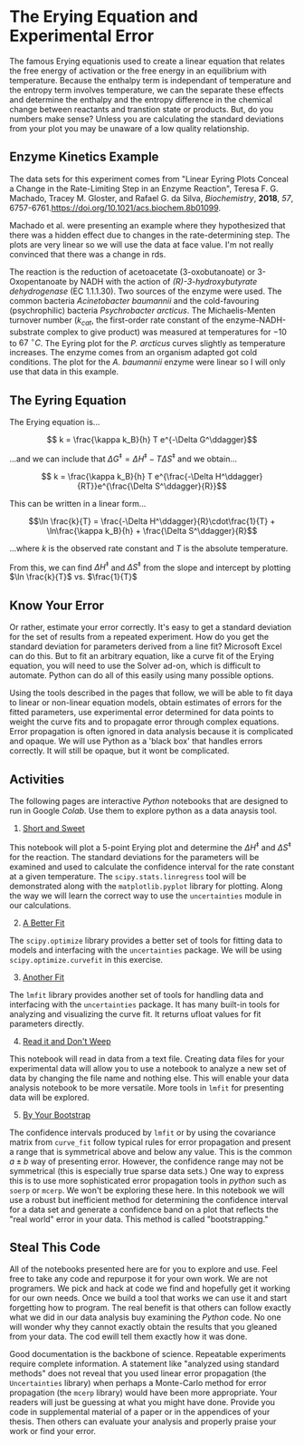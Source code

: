 # The Erying Equation and Experimental Error
The famous Erying equationis used to create a linear equation that relates the free energy of activation or the free energy in an equilibrium with temperature. Because the enthalpy term is independant of temperature and the entropy term involves temperature, we can the separate these effects and determine the enthalpy and the entropy difference in the chemical change between reactants and transtion state or products. But, do you numbers make sense? Unless you are calculating the standard deviations from your plot you may be unaware of a low quality relationship.

## Enzyme Kinetics Example

The data sets for this experiment comes from "Linear Eyring Plots Conceal a Change in the Rate-Limiting Step in an Enzyme Reaction", Teresa F. G. Machado, Tracey M. Gloster, and Rafael G. da Silva, *Biochemistry*, **2018**, *57*, 6757-6761.https://doi.org/10.1021/acs.biochem.8b01099.

Machado et al. were presenting an example where they hypothesized that there was a hidden effect due to changes in the rate-determining step. The plots are very linear so we will use the data at face value. I'm not really convinced that there was a change in rds.

The reaction is the reduction of acetoacetate (3-oxobutanoate) or 3-Oxopentanoate by NADH with the action of *(R)-3-hydroxybutyrate dehydrogenase* (EC 1.1.1.30). Two sources of the enzyme were used. The common bacteria *Acinetobacter baumannii* and the cold-favouring (psychrophilic) bacteria *Psychrobacter arcticus*. The Michaelis-Menten turnover number ($k_{cat}$, the first-order rate constant of the enzyme-NADH-substrate complex to give product) was measured at temperatures for $-10$ to $67\ ^\circ C$. The Eyring plot for the *P. arcticus* curves slightly as temperature increases. The enzyme comes from an organism adapted got cold conditions. The plot for the *A. baumannii* enzyme were linear so I will only use that data in this example.


## The Eyring Equation

The Erying equation is...

$$ k = \frac{\kappa k_B}{h} T e^{-\Delta G^\ddagger}$$

...and we can include that $\Delta G^\ddagger = \Delta H^\ddagger - T \Delta S^\ddagger$ and we obtain...

$$ k = \frac{\kappa k_B}{h} T e^{\frac{-\Delta H^\ddagger}{RT}}e^{\frac{\Delta S^\ddagger}{R}}$$

This can be written in a linear form...

$$\ln \frac{k}{T} = \frac{-\Delta H^\ddagger}{R}\cdot\frac{1}{T} + \ln\frac{\kappa k_B}{h} + \frac{\Delta S^\ddagger}{R}$$

...where $k$ is the observed rate constant and $T$ is the absolute temperature.

From this, we can find $\Delta H^\ddagger$ and $\Delta S^\ddagger$ from the slope and intercept by plotting $\ln \frac{k}{T}$ vs. $\frac{1}{T}$

## Know Your Error

Or rather, estimate your error correctly. It's easy to get a standard deviation for the set of results from a repeated experiment. How do you get the standard deviation for parameters derived from a line fit? Microsoft Excel can do this. But to fit an arbitrary equation, like a curve fit of the Erying equation, you will need to use the Solver ad-on, which is difficult to automate. Python can do all of this easily using many possible options. 

Using the tools described in the pages that follow, we will be able to fit daya to linear or non-linear equation models, obtain estimates of errors for the fitted parameters, use experimental error determined for data points to weight the curve fits and to propagate error through complex equations. Error propagation is often ignored in data analysis because it is complicated and opaque. We will use Python as a 'black box' that handles errors correctly. It will still be opaque, but it wont be complicated.

## Activities

The following pages are interactive *Python* notebooks that are designed to run in Google *Colab*. Use them to explore python as a data anaysis tool.

1. [Short and Sweet](temp)

This notebook will plot a 5-point Erying plot and determine the $\Delta H^\ddagger$ and $\Delta S^\ddagger$ for the reaction. The standard deviations for the parameters will be examined and used to calculate the confidence interval for the rate constant at a given temperature. The ```scipy.stats.linregress``` tool will be demonstrated along with the ```matplotlib.pyplot``` library for plotting. Along the way we will learn the correct way to use the ```uncertainties``` module in our calculations.

2. [A Better Fit](temp)

The ```scipy.optimize``` library provides a better set of tools for fitting data to models and interfacing with the ```uncertainties``` package.  We will be using ```scipy.optimize.curvefit``` in this exercise.

3. [Another Fit](temp)

The ```lmfit``` library provides another set of tools for handling data and interfacing with the ```uncertainties``` package. It has many built-in tools for analyzing and visualizing the curve fit. It returns ufloat values for fit parameters directly.

4. [Read it and Don't Weep](temp)

This notebook will read in data from a text file. Creating data files for your experimental data will allow you to use a notebook to analyze a new set of data by changing the file name and nothing else. This will enable your data analysis notebook to be more versatile. More tools in ```lmfit``` for presenting data will be explored.

5. [By Your Bootstrap](temp)

The confidence intervals produced by ```lmfit``` or by using the covariance matrix from ```curve_fit``` follow typical rules for error propagation and present a range that is symmetrical above and below any value. This is the common $a \pm b$ way of presenting error. However, the confidence range may not be symmetrical (this is especially true sparse data sets.) One way to express this is to use more sophisticated error propagation tools in $python$ such as ```soerp``` or ```mcerp```. We won't be exploring these here. In this notebook we will use a robust but inefficient method for determining the confidence interval for a data set and generate a confidence band on a plot that reflects the "real world" error in your data. This method is called "bootstrapping."  




## Steal This Code

All of the notebooks presented here are for you to explore and use. Feel free to take any code and repurpose it for your own work. We are not programers. We pick and hack at code we find and hopefully get it working for our own needs. Once we build a tool that works we can use it and start forgetting how to program. The real benefit is that others can follow exactly what we did in our data analysis buy examining the *Python* code. No one will wonder why they cannot exactly obtain the results that you gleaned from your data. The cod ewill tell them exactly how it was done. 

Good documentation is the backbone of science. Repeatable experiments require complete information. A statement like "analyzed using standard methods" does not reveal that you used linear error propagation (the ```Uncertainties```  library) when perhaps a Monte-Carlo method for error propagation (the ```mcerp``` library) would have been more appropriate. Your readers will just be guessing at what you might have done. Provide you code in supplemental material of a paper or in the appendices of your thesis. Then others can evaluate your analysis and properly praise your work or find your error.